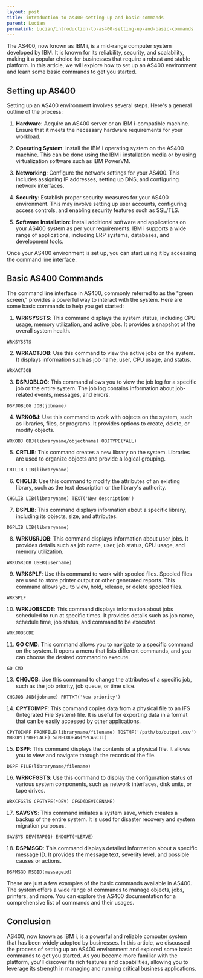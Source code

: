 ```yaml
---
layout: post
title: introduction-to-as400-setting-up-and-basic-commands
parent: Lucian
permalink: Lucian/introduction-to-as400-setting-up-and-basic-commands
---
```


The AS400, now known as IBM i, is a mid-range computer system developed by IBM. It is known for its reliability, security, and scalability, making it a popular choice for businesses that require a robust and stable platform. In this article, we will explore how to set up an AS400 environment and learn some basic commands to get you started.

## Setting up AS400

Setting up an AS400 environment involves several steps. Here's a general outline of the process:

1. **Hardware**: Acquire an AS400 server or an IBM i-compatible machine. Ensure that it meets the necessary hardware requirements for your workload.

2. **Operating System**: Install the IBM i operating system on the AS400 machine. This can be done using the IBM i installation media or by using virtualization software such as IBM PowerVM.

3. **Networking**: Configure the network settings for your AS400. This includes assigning IP addresses, setting up DNS, and configuring network interfaces.

4. **Security**: Establish proper security measures for your AS400 environment. This may involve setting up user accounts, configuring access controls, and enabling security features such as SSL/TLS.

5. **Software Installation**: Install additional software and applications on your AS400 system as per your requirements. IBM i supports a wide range of applications, including ERP systems, databases, and development tools.

Once your AS400 environment is set up, you can start using it by accessing the command line interface.

## Basic AS400 Commands

The command line interface in AS400, commonly referred to as the "green screen," provides a powerful way to interact with the system. Here are some basic commands to help you get started:

1. **WRKSYSSTS**: This command displays the system status, including CPU usage, memory utilization, and active jobs. It provides a snapshot of the overall system health.

```
WRKSYSSTS
```

2. **WRKACTJOB**: Use this command to view the active jobs on the system. It displays information such as job name, user, CPU usage, and status.

```
WRKACTJOB
```

3. **DSPJOBLOG**: This command allows you to view the job log for a specific job or the entire system. The job log contains information about job-related events, messages, and errors.

```
DSPJOBLOG JOB(jobname)
```

4. **WRKOBJ**: Use this command to work with objects on the system, such as libraries, files, or programs. It provides options to create, delete, or modify objects.

```
WRKOBJ OBJ(libraryname/objectname) OBJTYPE(*ALL)
```

5. **CRTLIB**: This command creates a new library on the system. Libraries are used to organize objects and provide a logical grouping.

```
CRTLIB LIB(libraryname)
```

6. **CHGLIB**: Use this command to modify the attributes of an existing library, such as the text description or the library's authority.

```
CHGLIB LIB(libraryname) TEXT('New description')
```

7. **DSPLIB**: This command displays information about a specific library, including its objects, size, and attributes.

```
DSPLIB LIB(libraryname)
```

8. **WRKUSRJOB**: This command displays information about user jobs. It provides details such as job name, user, job status, CPU usage, and memory utilization.

```
WRKUSRJOB USER(username)
```

9. **WRKSPLF**: Use this command to work with spooled files. Spooled files are used to store printer output or other generated reports. This command allows you to view, hold, release, or delete spooled files.

```
WRKSPLF
```

10. **WRKJOBSCDE**: This command displays information about jobs scheduled to run at specific times. It provides details such as job name, schedule time, job status, and command to be executed.

```
WRKJOBSCDE
```

11. **GO CMD**: This command allows you to navigate to a specific command on the system. It opens a menu that lists different commands, and you can choose the desired command to execute.

```
GO CMD
```

13. **CHGJOB**: Use this command to change the attributes of a specific job, such as the job priority, job queue, or time slice.

```
CHGJOB JOB(jobname) PRTTXT('New priority')
```

14. **CPYTOIMPF**: This command copies data from a physical file to an IFS (Integrated File System) file. It is useful for exporting data in a format that can be easily accessed by other applications.

```
CPYTOIMPF FROMFILE(libraryname/filename) TOSTMF('/path/to/output.csv') MBROPT(*REPLACE) STMFCODPAG(*PCASCII)
```

15. **DSPF**: This command displays the contents of a physical file. It allows you to view and navigate through the records of the file.

```
DSPF FILE(libraryname/filename)
```

16. **WRKCFGSTS**: Use this command to display the configuration status of various system components, such as network interfaces, disk units, or tape drives.

```
WRKCFGSTS CFGTYPE(*DEV) CFGD(DEVICENAME)
```

17. **SAVSYS**: This command initiates a system save, which creates a backup of the entire system. It is used for disaster recovery and system migration purposes.

```
SAVSYS DEV(TAP01) ENDOPT(*LEAVE)
```

18. **DSPMSGD**: This command displays detailed information about a specific message ID. It provides the message text, severity level, and possible causes or actions.

```
DSPMSGD MSGID(messageid)
```

These are just a few examples of the basic commands available in AS400. The system offers a wide range of commands to manage objects, jobs, printers, and more. You can explore the AS400 documentation for a comprehensive list of commands and their usages.

## Conclusion

AS400, now known as IBM i, is a powerful and reliable computer system that has been widely adopted by businesses. In this article, we discussed the process of setting up an AS400 environment and explored some basic commands to get you started. As you become more familiar with the platform, you'll discover its rich features and capabilities, allowing you to leverage its strength in managing and running critical business applications.
